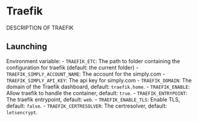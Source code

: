 # Traefik

DESCRIPTION OF TRAEFIK 



## Launching 

Environment variable:
    - `TRAEFIK_ETC`: The path to folder containing the configuration for traefik (default: the current folder)
    - `TRAEFIK_SIMPLY_ACCOUNT_NAME`: The account for the simply.com
    - `TRAEFIK_SIMPLY_API_KEY`: The api key for simply.com
    - `TRAEFIK_DOMAIN`: The domain of the Traefik dashboard, default: `traefik.home`.
    - `TRAEFIK_ENABLE`: Allow traefik to handle the container, default: `true`.
    - `TRAEFIK_ENTRYPOINT`: The traefik entrypoint, default: `web`.
    - `TRAEFIK_ENABLE_TLS`: Enable TLS, default: `false`.
    - `TRAEFIK_CERTRESOLVER`: The certresolver, default: `letsencrypt`.
